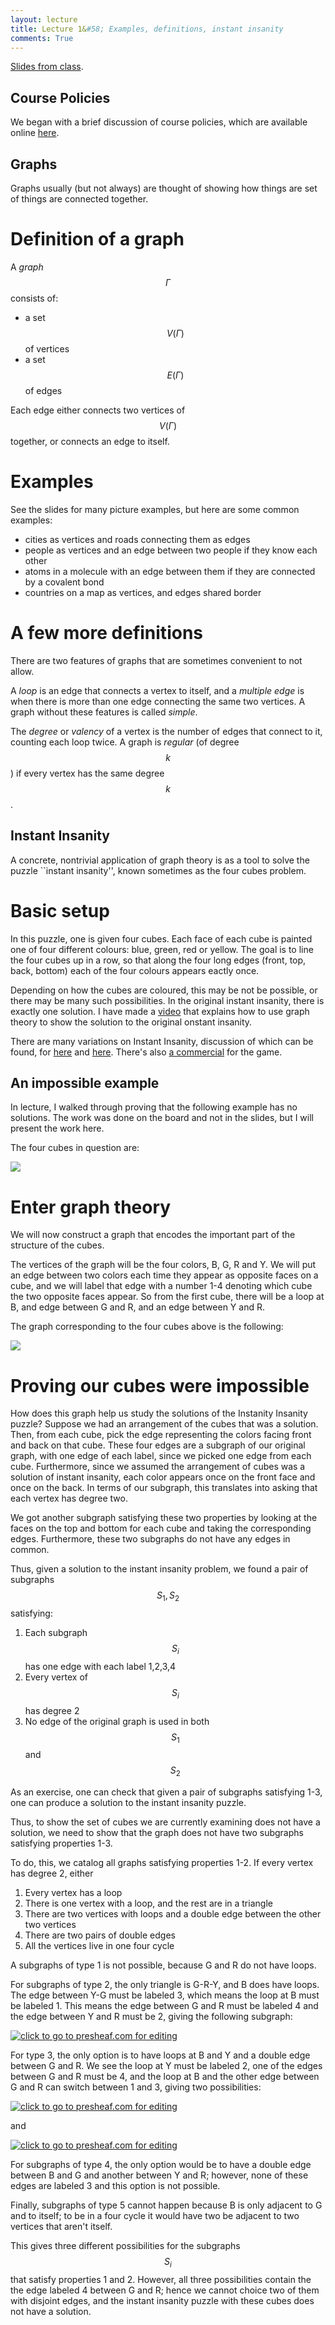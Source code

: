 ```yaml
---
layout: lecture
title: Lecture 1&#58; Examples, definitions, instant insanity
comments: True
---
```

[Slides from class](/MAS341-Graph-Theory/Slides/Lecture1.html).


Course Policies
---

We began with a brief discussion of course policies, which are available online <a href="/MAS341-Graph-Theory/Policies/">here</a>.  


Graphs
---

Graphs usually (but not always) are thought of showing how things are set of things are connected together.

Definition of a graph
===

A *graph* $$\Gamma$$ consists of: 

- a set $$V(\Gamma)$$ of vertices 
- a set $$E(\Gamma)$$ of edges 

Each edge either connects two vertices of $$V(\Gamma)$$ together, or connects an edge to itself.

Examples
===

See the slides for many picture examples, but here are some common examples:

-  cities as vertices and roads connecting them as edges
- people as vertices and an edge between two people if they know each other
- atoms in a molecule with an edge between them if they are connected by a covalent bond
- countries on a map as vertices, and edges shared border


A few more definitions
===

There are two features of graphs that are sometimes convenient to not allow.  

A *loop* is an edge that connects a vertex to itself, and a *multiple edge* is when there is more than one edge connecting the same two vertices.  A graph without these features is called *simple*.  

The *degree* or *valency* of a vertex is the number of edges that connect to it, counting each loop twice.  A graph is *regular* (of degree $$k$$) if every vertex has the same degree $$k$$.

Instant Insanity
---

A concrete, nontrivial application of graph theory is as a tool to solve the puzzle ``instant insanity'', known sometimes as the four cubes problem.

Basic setup
===

In this puzzle, one is given four cubes.  Each face of each cube is painted one of four different colours: blue, green, red or yellow.  The goal is to line the four cubes up in a row, so that along the four long edges (front, top, back, bottom) each of the four colours appears eactly once.

Depending on how the cubes are coloured, this may be not be possible, or there may be many such possibilities.  In the original instant insanity, there is exactly one solution.  I have made a <a href="https://www.youtube.com/watch?v=GsbhRfjaaN8">video</a> that explains how to use graph theory to show the solution to the original onstant insanity.

There are many variations on Instant Insanity, discussion of which can be found, for [here](http://www.cs.brandeis.edu/~storer/JimPuzzles/ZPAGES/zzzInstantInsanity.html) and [here](http://www.jaapsch.net/puzzles/insanity.htm).  There's also [a commercial](https://www.youtube.com/watch?v=CQ2gHSKZBEw) for the game. 


An impossible example
---

In lecture, I walked through proving that the following example has no solutions.  The work was done on the board and not in the slides, but I will present the work here.

The four cubes in question are:

<image src="../Slides/Pictures/ImpossibleCubes.png"></image>

Enter graph theory
===

We will now construct a graph that encodes the important part of the structure of the cubes. 

The vertices of the graph will be the four colors, B, G, R and Y.  We will put an edge between two colors each time they appear as opposite faces on a cube, and we will label that edge with a number 1-4 denoting which cube the two opposite faces appear.  So from the first cube, there will be a loop at B, and edge between G and R, and an edge between Y and R.

The graph corresponding to the four cubes above is the following:

<image src="../Slides/Pictures/InstantInsanityImpossibleGraph.JPG"></image>


Proving our cubes were impossible
===

How does this graph help us study the solutions of the Instanity Insanity puzzle?  Suppose we had an arrangement of the cubes that was a solution.  Then, from each cube, pick the edge representing the colors facing front and back on that cube.  These four edges are a subgraph of our original graph, with one edge of each label, since we picked one edge from each cube.  Furthermore, since we assumed the arrangement of cubes was a solution of instant insanity, each color appears once on the front face and once on the back.  In terms of our subgraph, this translates into asking that each vertex has degree two.  

We got another subgraph satisfying these two properties by looking at the faces on the top and bottom for each cube and taking the corresponding edges.  Furthermore, these two subgraphs do not have any edges in common.

Thus, given a solution to the instant insanity problem, we found a pair of subgraphs $$S_1, S_2$$ satisfying:

1. Each subgraph $$S_i$$ has one edge with each label 1,2,3,4
2. Every vertex of $$S_i$$ has degree 2
3. No edge of the original graph is used in both $$S_1$$ and $$S_2$$

As an exercise, one can check that given a pair of subgraphs satisfying 1-3, one can produce a solution to the instant insanity puzzle.

Thus, to show the set of cubes we are currently examining does not have a solution, we need to show that the graph does not have two subgraphs satisfying properties 1-3.

To do, this, we catalog all graphs satisfying properties 1-2.  If every vertex has degree 2, either 

1. Every vertex has a loop
2. There is one vertex with a loop, and the rest are in a triangle
3. There are two vertices with loops and a double edge between the other two vertices
4. There are two pairs of double edges
5. All the vertices live in one four cycle

A subgraphs of type 1 is not possible, because G and R do not have loops.

For subgraphs of type 2, the only triangle is G-R-Y, and B does have loops.  The edge between Y-G must be labeled 3, which means the loop at B must be labeled 1.  This means the edge between G and R must be labeled 4 and the edge between Y and R must be 2, giving the following subgraph:

<a href="http://www.presheaf.com/?d=d4oj3rb54s1o455d3y411052m3sm"><img src="http://presheaf.com/cache/d4oj3rb54s1o455d3y411052m3sm.png" title="click to go to presheaf.com for editing"/></a>

For type 3, the only option is to have loops at B and Y and a double edge between G and R.  We see the loop at Y must be labeled 2, one of the edges between G and R must be 4, and the loop at B and the other edge between G and R can switch between 1 and 3, giving two possibilities:

<a href="http://www.presheaf.com/?d=d4q2c25256yh02f391k2uwf95r4x"><img src="http://presheaf.com/cache/d4q2c25256yh02f391k2uwf95r4x.png" title="click to go to presheaf.com for editing"/></a>

and

<a href="http://www.presheaf.com/?d=d1x1h4f1nv494b64t68504rc12nd"><img src="http://presheaf.com/cache/d1x1h4f1nv494b64t68504rc12nd.png" title="click to go to presheaf.com for editing"/></a>


For subgraphs of type 4, the only option would be to have a double edge between B and G and another between Y and R; however, none of these edges are labeled 3 and this option is not possible.

Finally, subgraphs of type 5 cannot happen because B is only adjacent to G and to itself; to be in a four cycle it would have two be adjacent to two vertices that aren't itself.

This gives three different possibilities for the subgraphs $$S_i$$ that satisfy properties 1 and 2.  However, all three possibilities contain the the edge labeled 4 between G and R; hence we cannot choice two of them with disjoint edges, and the instant insanity puzzle with these cubes does not have a solution.



